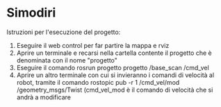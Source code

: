 # Simodiri
Istruzioni per l'esecuzione del progetto:
1. Eseguire il web control per far partire la mappa e rviz
2. Aprire un terminale e recarsi nella cartella contente il progetto che è denominata con il nome "progetto"
3. Eseguire il comando 
   rosrun progetto progetto /base_scan /cmd_vel
5. Aprire un altro terminale con cui si invieranno i comandi di velocità al robot, tramite il comando
   rostopic pub -r 1 /cmd_vel/mod /geometry_msgs/Twist <message> (cmd_vel_mod è il comando di velocità che si andrà a modificare



